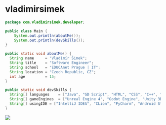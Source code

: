 # vladimirsimek

```java
package com.vladimirsimek.developer;

public class Main {
    System.out.println(aboutMe());
    System.out.println(devSkills());
}

public static void aboutMe() {
  String name     = "Vladimír Šimek";
  String title    = "Software Engineer";
  String school   = "EDUCAnet Prague | IT";
  String location = "Czech Republic, CZ";
  int age         = 15;
}

public static void devSkills {
  String[] languages    = ["Java", "GD Script", "HTML", "CSS", "C++", "Python"];
  String[] gameEngines  = ["Unreal Engine 4", "Godot Engine", "Unity 3D"];
  String[] usingIDE = ["IntelliJ IDEA", "CLion", "PyCharm", "Android Studio"];
}
```
<img
  src="https://cr-ss-service.azurewebsites.net/api/ScreenShot?widget=summary&username=vladimir-simek&badges=3&show-avatar=true&style=--header-bg-color:%230A232E;--border-radius:10px;--width:240px"
/>
